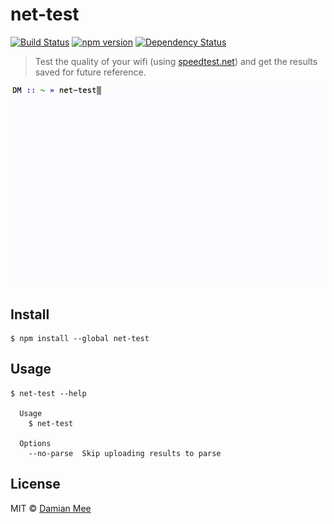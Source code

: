# net-test
[![Build Status](https://travis-ci.org/chester1000/net-test.svg?branch=master)](https://travis-ci.org/chester1000/net-test) [![npm version](https://badge.fury.io/js/net-test.svg)](https://badge.fury.io/js/net-test) [![Dependency Status](https://david-dm.org/chester1000/net-test.svg)](https://david-dm.org/chester1000/net-test)

> Test the quality of your wifi (using [speedtest.net](http://www.speedtest.net)) and get the results saved for future reference.

![](screenshot.gif)


## Install

```
$ npm install --global net-test
```


## Usage

```
$ net-test --help

  Usage
    $ net-test

  Options
    --no-parse  Skip uploading results to parse
```


## License

MIT © [Damian Mee](http://meedamian.com)
